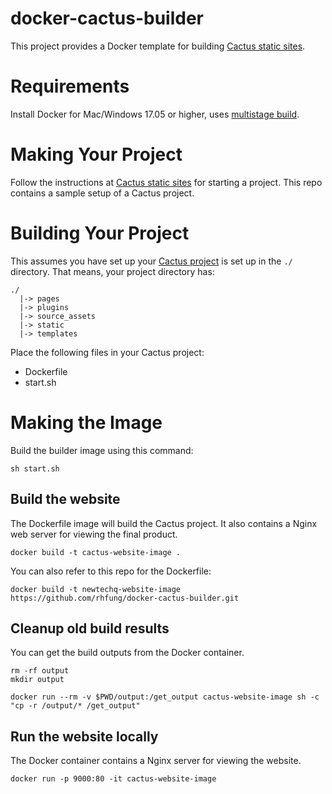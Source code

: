 # docker-cactus-builder

This project provides a Docker template for building [Cactus static sites](https://github.com/eudicots/Cactus).

Requirements
============
Install Docker for Mac/Windows 17.05 or higher, uses [multistage build](https://docs.docker.com/develop/develop-images/multistage-build/).

Making Your Project
===================
Follow the instructions at [Cactus static sites](https://github.com/eudicots/Cactus) for starting a project. This repo contains a sample setup of a Cactus project.

Building Your Project
===============

This assumes you have set up your [Cactus project](https://github.com/eudicots/Cactus) is set up in the `./` directory.
That means, your project directory has:

    ./
      |-> pages
      |-> plugins
      |-> source_assets
      |-> static
      |-> templates

Place the following files in your Cactus project:

* Dockerfile
* start.sh


Making the Image
===============

Build the builder image using this command:

    sh start.sh

## Build the website
The Dockerfile image will build the Cactus project. It also contains a 
Nginx web server for viewing the final product.

    docker build -t cactus-website-image .

You can also refer to this repo for the Dockerfile:

    docker build -t newtechq-website-image https://github.com/rhfung/docker-cactus-builder.git

## Cleanup old build results
You can get the build outputs from the Docker container.

    rm -rf output
    mkdir output

    docker run --rm -v $PWD/output:/get_output cactus-website-image sh -c "cp -r /output/* /get_output"

## Run the website locally
The Docker container contains a Nginx server for viewing the website.

    docker run -p 9000:80 -it cactus-website-image
